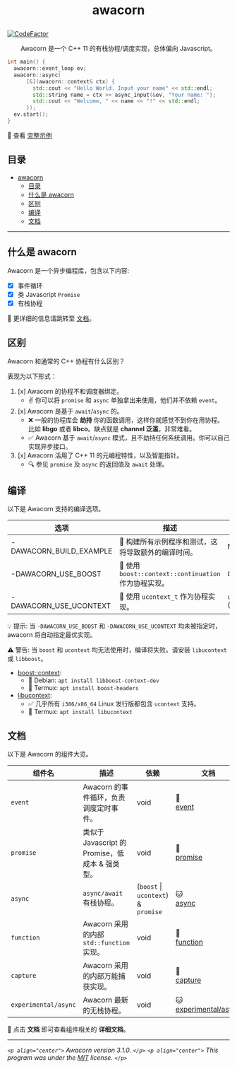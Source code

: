 # <p align="center"> awacorn </p>

[![CodeFactor](https://www.codefactor.io/repository/github/furryr/awacorn/badge)](https://www.codefactor.io/repository/github/furryr/awacorn)

<p align="center">Awacorn 是一个 C++ 11 的有栈协程/调度实现，总体偏向 Javascript。</p>

```cpp
int main() {
  awacorn::event_loop ev;
  awacorn::async(
      [&](awacorn::context& ctx) {
        std::cout << "Hello World. Input your name" << std::endl;
        std::string name = ctx >> async_input(&ev, "Your name: ");
        std::cout << "Welcome, " << name << "!" << std::endl;
      });
  ev.start();
}
```

👀 查看 [完整示例](./test/example/hello-world.cpp)

## 目录

- [ awacorn ](#-awacorn-)
  - [目录](#目录)
  - [什么是 awacorn](#什么是-awacorn)
  - [区别](#区别)
  - [编译](#编译)
  - [文档](#文档)

---

## 什么是 awacorn

Awacorn 是一个异步编程库，包含以下内容:

- [x] 事件循环
- [x] 类 Javascript `Promise`
- [x] 有栈协程

📝 更详细的信息请跳转至 [文档](#文档)。

## 区别

Awacorn 和通常的 C++ 协程有什么区别？

表现为以下形式：

1. [x] Awacorn 的协程不和调度器绑定。
   - ✌️ 你可以将 `promise` 和 `async` 单独拿出来使用，他们并不依赖 `event`。
2. [x] Awacorn 是基于 `await`/`async` 的。
   - ❌ 一般的协程库会 **劫持** 你的函数调用，这样你就感觉不到你在用协程。比如 **libgo** 或者 **libco**。缺点就是 **channel 泛滥**，非常难看。
   - ✅ Awacorn 基于 `await`/`async` 模式，且不劫持任何系统调用。你可以自己实现异步接口。
3. [x] Awacorn 活用了 C++ 11 的元编程特性，以及智能指针。
   - 🔍 参见 `promise` 及 `async` 的返回值及 `await` 处理。

## 编译

以下是 Awacorn 支持的编译选项。

| 选项                    | 描述                                                  | 要求                       |
| ----------------------- | ----------------------------------------------------- | -------------------------- |
| -DAWACORN_BUILD_EXAMPLE | 💚 构建所有示例程序和测试，这将导致额外的编译时间。   | N/A                        |
| -DAWACORN_USE_BOOST     | 🚧 使用 `boost::context::continuation` 作为协程实现。 | `boost_context`            |
| -DAWACORN_USE_UCONTEXT  | 🚧 使用 `ucontext_t` 作为协程实现。                   | `ucontext.h` (libucontext) |

💡 提示: 当 `-DAWACORN_USE_BOOST` 和 `-DAWACORN_USE_UCONTEXT` 均未被指定时，awacorn 将自动指定最优实现。

⚠️ 警告: 当 `boost` 和 `ucontext` 均无法使用时，编译将失败。请安装 `libucontext` 或 `libboost`。

- [boost::context](https://github.com/boostorg/context):
  - 🐧 Debian: `apt install libboost-context-dev`
  - 📱 Termux: `apt install boost-headers`
- [libucontext](https://github.com/kaniini/libucontext):
  - ✅ 几乎所有 `i386/x86_64` Linux 发行版都包含 `ucontext` 支持。
  - 📱 Termux: `apt install libucontext`

## 文档

以下是 Awacorn 的组件大览。

| 组件名               | 描述                                            | 依赖                                | 文档                                          |
| -------------------- | ----------------------------------------------- | ----------------------------------- | --------------------------------------------- |
| `event`              | Awacorn 的事件循环，负责调度定时事件。          | void                                | 🐯<br>[event](doc/event.md)                   |
| `promise`            | 类似于 Javascript 的 Promise，低成本 & 强类型。 | void                                | 🐺<br>[promise](doc/promise.md)               |
| `async`              | `async/await` 有栈协程。                        | (`boost` \| `ucontext`) & `promise` | 🐱<br>[async](doc/async.md)                   |
| `function`           | Awacorn 采用的内部 `std::function` 实现。       | void                                | 🐻<br>[function](doc/function.md)             |
| `capture`            | Awacorn 采用的内部万能捕获实现。                | void                                | 🐂<br>[capture](doc/capture.md)               |
| `experimental/async` | Awacorn 最新的无栈协程。                        | void                                | 🐱<br>[experimental/async](doc/async-next.md) |

🔰 点击 **文档** 即可查看组件相关的 **详细文档**。

---

_`<p align="center">` Awacorn version 3.1.0. `</p>`_
_`<p align="center">` This program was under the [MIT](./LICENSE) license. `</p>`_
